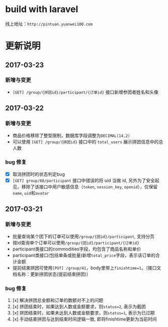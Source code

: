 # build with laravel

线上地址：`http://pintuan.yuanwei100.com`

# 更新说明

## 2017-03-23
### 新增与变更
* `[GET] /group/{拼团id}/participant/{订单id}` 接口新增参团者姓名和头像

## 2017-03-22
### 新增与变更
* 商品价格移除了整型限制，数据库字段调整为`DECIMAL(14,2)`
* 可以使用 `[GET] /group/{拼团id}` 接口中的 `total_users` 展示拼团信息中的总人数

### bug 修复
* [x] 取消拼团时的状态判定bug
* [x] `[GET] group/68/participant` 接口中错误的将 uid 当做 id, 另外为了安全起见，移除了该接口中用户敏感信息（`token`, `session_key`, `openid`），仅保留`name`, `uid`和`avatar`

## 2017-03-21
### 新增与变更
* 批量查询某个团下的订单可以使用`/group/{团id}/participant`, 支持分页
* 按id查询单个订单可以使用`/group/{团id}/participant/{订单id}`
* participant类接口的commodities字段，均包含了商品名称和单价
* participant类接口(包括单条或批量)新增`total_price`字段，表示该订单的合计金额
* 提前结束拼团可使用`[PUT] /group/41`，body里带上`finishtime=1`，（接口文档名称：更新拼团状态(提前结束拼团)）

### bug 修复
1. [x] 解决拼团总金额和订单的数额对不上的问题
1. [x] 拼团结束时，如果达到人数或金额要求，则`status=2`, 表示为截团
1. [x] 拼团结束时，如果未达到人数或金额要求，则`status=1`, 表示为已过期
1. [x] 手动结束拼团与达到结束时间逻辑一致, 即将finishtime更新为当前时间

